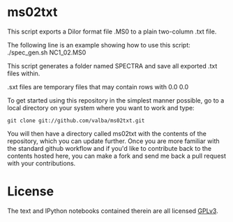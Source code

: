 ms02txt
=======

This script exports a Dilor format file .MS0 to a plain two-column .txt file.


The following line is an example showing how to use this script:
./spec_gen.sh NC1_02.MS0

This script generates a folder named SPECTRA and save all exported .txt files within.

.sxt files are temporary files that may contain rows with 0.0 0.0

To get started using this repository in the simplest manner possible,
go to a local directory on your system where you want to work and type:

    git clone git://github.com/valba/ms02txt.git
    
You will then have a directory called ms02txt with the contents of
the repository, which you can update further.  Once you are more familiar
with the standard github workflow and if you'd like to contribute back to the
contents hosted here, you can make a fork and send me back a pull request with
your contributions.

# License

The text and IPython notebooks contained therein are all licensed
[GPLv3](http://gplv3.fsf.org/).
